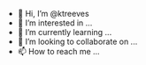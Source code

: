 - 👋 Hi, I’m @ktreeves
- 👀 I’m interested in ...
- 🌱 I’m currently learning ...
- 💞️ I’m looking to collaborate on ...
- 📫 How to reach me ...

<!---
ktreeves/ktreeves is a ✨ special ✨ repository because its `README.md` (this file) appears on your GitHub profile.
You can click the Preview link to take a look at your changes.
--->
